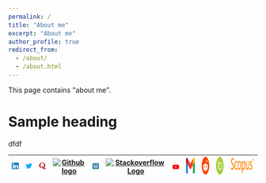 ```yaml
---
permalink: /
title: "About me"
excerpt: "About me"
author_profile: true
redirect_from: 
  - /about/
  - /about.html
---
```


This page contains "about me".

# Sample heading
dfdf


| [<img src="Asset/Linkedin.svg" alt="Linkedin Logo" width="32">](https://www.linkedin.com/in/prak-sharma/) | [<img src="Asset/Twitter.svg" alt="Twitter Logo" width="32">](https://twitter.com/prakhar962) | [<img src="Asset/quora.png" alt="quora logo" width="32">](https://www.quora.com/profile/Prakhar-Sharma-290)| [<img src="https://cdn.svgporn.com/logos/github-icon.svg" alt="Github logo" width="34">](https://github.com/praksharma) | [<img src="Asset/wordpress.svg" alt="wordpress Logo" width="30">](https://prakhar962.wordpress.com/) | [<img src="https://cdn.svgporn.com/logos/stackoverflow-icon.svg" alt="Stackoverflow Logo" width="28">](https://stackoverflow.com/users/14598633/prakhar-sharma) | [<img src="Asset/youtube.svg" alt="youtube Logo" width="30">](https://www.youtube.com/@wonderhd6844) | [<img src="Asset/gmail.svg" alt="Gmail logo" height="32">](mailto:prakhars962@gmail.com)| [<img src="Asset/reddit.svg" alt="reddit logo" height="36">](https://www.reddit.com/user/Captain-Thor)| [<img src="Asset/ORCID.svg.png" alt="orcid logo" height="36">](https://orcid.org/my-orcid?orcid=0000-0002-7635-1857) | [<img src="Asset/Scopus.png" alt="scopus logo" height="36">](https://www.scopus.com/authid/detail.uri?authorId=57693143700)|
|:---:|:---:|:---:|:---:|:---:|:---:|:---:|:---:|:---:|:---:|:---:|